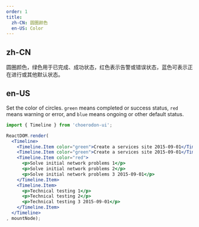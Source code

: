 ```yaml
---
order: 1
title: 
  zh-CN: 圆圈颜色
  en-US: Color
---
```


## zh-CN

圆圈颜色，绿色用于已完成、成功状态，红色表示告警或错误状态，蓝色可表示正在进行或其他默认状态。

## en-US 

Set the color of circles. `green` means completed or success status, `red` means warning or error, and `blue` means ongoing or other default status.

````jsx
import { Timeline } from 'choerodon-ui';

ReactDOM.render(
  <Timeline>
    <Timeline.Item color="green">Create a services site 2015-09-01</Timeline.Item>
    <Timeline.Item color="green">Create a services site 2015-09-01</Timeline.Item>
    <Timeline.Item color="red">
      <p>Solve initial network problems 1</p>
      <p>Solve initial network problems 2</p>
      <p>Solve initial network problems 3 2015-09-01</p>
    </Timeline.Item>
    <Timeline.Item>
      <p>Technical testing 1</p>
      <p>Technical testing 2</p>
      <p>Technical testing 3 2015-09-01</p>
    </Timeline.Item>
  </Timeline>
, mountNode);
````
